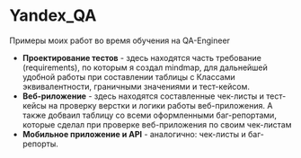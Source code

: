 # Yandex_QA
Примеры моих работ во время обучения на QA-Engineer
* **Проектирование тестов** - здесь находятся часть требование (requirements), по которым я создал mindmap, для дальнейшей удобной работы при составлении таблицы с Классами эквивалентности, граничными значениями и тест-кейсом.
* **Веб-риложение** - здесь находятся составленные чек-листы и тест-кейсы на проверку верстки и логики работы веб-приложения. А также добваил таблицу со всеми оформленными баг-репортами, которые сделал при проверке веб-приложения по своим чек-листам
* **Мобильное приложение и API**  - аналогично: чек-листы и баг-репорты.
